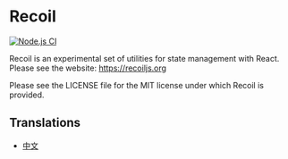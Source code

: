 # Recoil

[![Node.js CI](https://github.com/facebookexperimental/Recoil/workflows/Node.js%20CI/badge.svg)](https://github.com/facebookexperimental/Recoil/actions)

Recoil is an experimental set of utilities for state management with React. Please see the website: https://recoiljs.org

Please see the LICENSE file for the MIT license under which Recoil is provided.


## Translations

-   [中文](https://recoil.docschina.org/)
